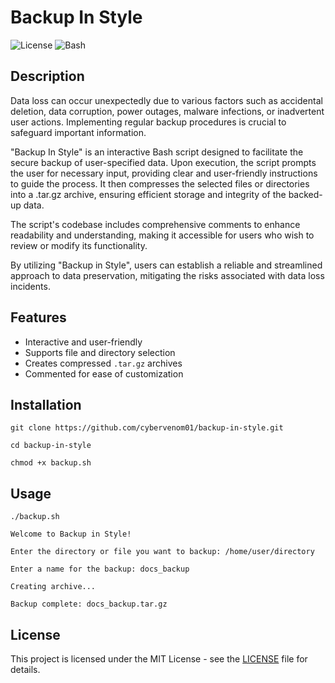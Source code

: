 # Backup In Style

![License](https://img.shields.io/badge/license-MIT-blue)
![Bash](https://img.shields.io/badge/language-Bash-lightgrey)

## Description

Data loss can occur unexpectedly due to various factors such as accidental deletion,
data corruption, power outages, malware infections, or inadvertent user actions.
Implementing regular backup procedures is crucial to safeguard important information.

"Backup In Style" is an interactive Bash script designed to facilitate the secure
backup of user-specified data. Upon execution, the script prompts the user for necessary
input, providing clear and user-friendly instructions to guide the process. It then
compresses the selected files or directories into a .tar.gz archive, ensuring efficient
storage and integrity of the backed-up data.

The script's codebase includes comprehensive comments to enhance readability and
understanding, making it accessible for users who wish to review or modify its
functionality.

By utilizing "Backup in Style", users can establish a reliable and streamlined approach
to data preservation, mitigating the risks associated with data loss incidents.


## Features

- Interactive and user-friendly
- Supports file and directory selection
- Creates compressed `.tar.gz` archives
- Commented for ease of customization


## Installation

`git clone https://github.com/cybervenom01/backup-in-style.git`

`cd backup-in-style`

`chmod +x backup.sh`


## Usage

`./backup.sh`

`Welcome to Backup in Style!`

`Enter the directory or file you want to backup: /home/user/directory`

`Enter a name for the backup: docs_backup`

`Creating archive...`

`Backup complete: docs_backup.tar.gz`


## License

This project is licensed under the MIT License - see the [LICENSE](LICENSE) file for details.
